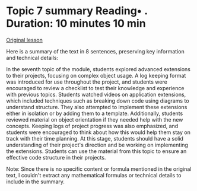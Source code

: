 # Topic 7 summary Reading• . Duration: 10 minutes 10 min

[Original lesson](https://www.coursera.org/learn/uol-introduction-to-programming-2/supplement/7j8mn/topic-7-summary)

Here is a summary of the text in 8 sentences, preserving key information and technical details:

In the seventh topic of the module, students explored advanced extensions to their projects, focusing on complex object usage. A log keeping format was introduced for use throughout the project, and students were encouraged to review a checklist to test their knowledge and experience with previous topics. Students watched videos on application extensions, which included techniques such as breaking down code using diagrams to understand structure. They also attempted to implement these extensions either in isolation or by adding them to a template. Additionally, students reviewed material on object orientation if they needed help with the new concepts. Keeping logs of project progress was also emphasized, and students were encouraged to think about how this would help them stay on track with their time planning. At this stage, students should have a solid understanding of their project's direction and be working on implementing the extensions. Students can use the material from this topic to ensure an effective code structure in their projects.

Note: Since there is no specific content or formula mentioned in the original text, I couldn't extract any mathematical formulas or technical details to include in the summary.

